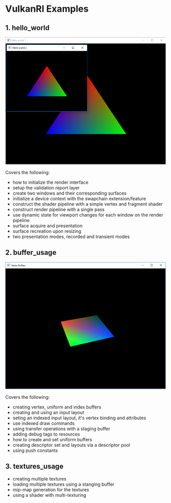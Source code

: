 # VulkanRI Examples
	
## 1. hello_world

![pic-1](hello_world/screenshot.PNG)

 Covers the following:
 * how to initialize the render interface
 * setup the validation report layer
 * create two windows and their corresponding surfaces
 * initialize a device context with the swapchain extension/feature
 * construct the shader pipeline with a simple vertex and fragment shader
 * construct render pipeline with a single pass
 * use dynamic state for viewport changes for each window on the render pipeline
 * surface acquire and presentation
 * surface recreation upon resizing
 * two presentation modes, recorded and transient modes

## 2. buffer_usage

![pic-2](buffer_usage/screenshot.PNG)

 Covers the following:
 * creating vertex, uniform and index buffers
 * creating and using an input layout
 * seting an indexed input layout, it's vertex binding and attributes
 * use indexed draw commands
 * using transfer operations with a staging buffer
 * adding debug tags to resources
 * how to create and set uniform buffers
 * creating descriptor set and layouts via a descriptor pool
 * using push constants

 ## 3. textures_usage
 * creating multiple textures
 * loading multiple textures using a stanging buffer
 * mip-map generation for the textures
 * using a shader with multi-texturing
 